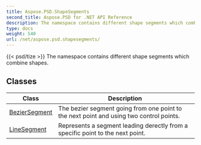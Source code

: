 ```yaml
---
title: Aspose.PSD.ShapeSegments
second_title: Aspose.PSD for .NET API Reference
description: The namespace contains different shape segments which combine shapes
type: docs
weight: 540
url: /net/aspose.psd.shapesegments/
---
```

{{< psd/tize >}}
The namespace contains different shape segments which combine shapes.

## Classes

| Class | Description |
| --- | --- |
| [BezierSegment](./beziersegment/) | The bezier segment going from one point to the next point and using two control points. |
| [LineSegment](./linesegment/) | Represents a segment leading derectly from a specific point to the next point. |



